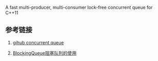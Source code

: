 

A fast multi-producer, multi-consumer lock-free concurrent queue for C++11



## 参考链接

1. [gihub  concurrent queue](https://github.com/cameron314/concurrentqueue)

2. [BlockingQueue阻塞队列的使用](https://www.jianshu.com/p/93d2ad59af1f)

